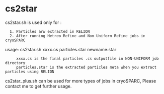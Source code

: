 # cs2star

cs2star.sh is used only for :
  
      1. Particles arw extracted in RELION
      2. After running Hetreo Refine and Non Uniform Refine jobs in cryoSPARC 
      

 usage:  cs2star.sh xxxx.cs  particles.star  newname.star
 
         xxxx.cs is the final particles .cs outputfile in NON-UNIFORM job directory
         particles.star is the extracted particles meta when you extract particles using RELION
         
         
cs2star_plus.sh can be used for more types of jobs in cryoSPARC, Please contact me to get further usage.
      
